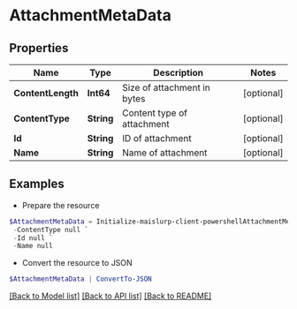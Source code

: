 # AttachmentMetaData
## Properties

Name | Type | Description | Notes
------------ | ------------- | ------------- | -------------
**ContentLength** | **Int64** | Size of attachment in bytes | [optional] 
**ContentType** | **String** | Content type of attachment | [optional] 
**Id** | **String** | ID of attachment | [optional] 
**Name** | **String** | Name of attachment | [optional] 

## Examples

- Prepare the resource
```powershell
$AttachmentMetaData = Initialize-maislurp-client-powershellAttachmentMetaData  -ContentLength null `
 -ContentType null `
 -Id null `
 -Name null
```

- Convert the resource to JSON
```powershell
$AttachmentMetaData | ConvertTo-JSON
```

[[Back to Model list]](../README#documentation-for-models) [[Back to API list]](../README#documentation-for-api-endpoints) [[Back to README]](../README)

